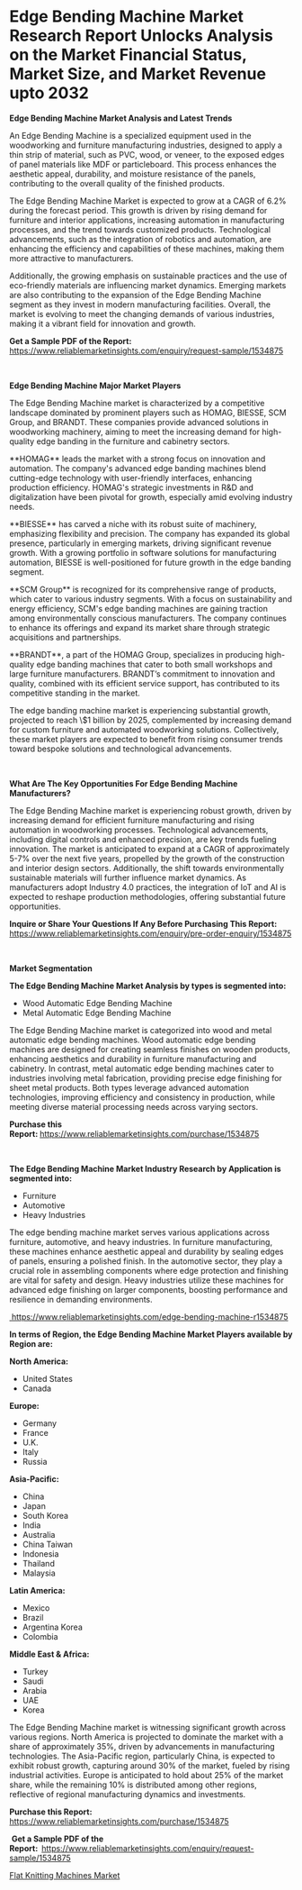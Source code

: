 <p><h1>Edge Bending Machine Market Research Report Unlocks Analysis on the Market Financial Status, Market Size, and Market Revenue upto 2032</h1></p><p><strong>Edge Bending Machine Market Analysis and Latest Trends</strong></p>
<p><p>An Edge Bending Machine is a specialized equipment used in the woodworking and furniture manufacturing industries, designed to apply a thin strip of material, such as PVC, wood, or veneer, to the exposed edges of panel materials like MDF or particleboard. This process enhances the aesthetic appeal, durability, and moisture resistance of the panels, contributing to the overall quality of the finished products.</p><p>The Edge Bending Machine Market is expected to grow at a CAGR of 6.2% during the forecast period. This growth is driven by rising demand for furniture and interior applications, increasing automation in manufacturing processes, and the trend towards customized products. Technological advancements, such as the integration of robotics and automation, are enhancing the efficiency and capabilities of these machines, making them more attractive to manufacturers.</p><p>Additionally, the growing emphasis on sustainable practices and the use of eco-friendly materials are influencing market dynamics. Emerging markets are also contributing to the expansion of the Edge Bending Machine segment as they invest in modern manufacturing facilities. Overall, the market is evolving to meet the changing demands of various industries, making it a vibrant field for innovation and growth.</p></p>
<p><strong>Get a Sample PDF of the Report:&nbsp;</strong> <a href="https://www.reliablemarketinsights.com/enquiry/request-sample/1534875?utm_campaign=3583&utm_medium=2&utm_source=Github&utm_content=ia&utm_term=08042025&utm_id=edge-bending-machine">https://www.reliablemarketinsights.com/enquiry/request-sample/1534875</a></p>
<p>&nbsp;</p>
<p><strong>Edge Bending Machine Major Market Players</strong></p>
<p><p>The Edge Bending Machine market is characterized by a competitive landscape dominated by prominent players such as HOMAG, BIESSE, SCM Group, and BRANDT. These companies provide advanced solutions in woodworking machinery, aiming to meet the increasing demand for high-quality edge banding in the furniture and cabinetry sectors.</p><p>**HOMAG** leads the market with a strong focus on innovation and automation. The company's advanced edge banding machines blend cutting-edge technology with user-friendly interfaces, enhancing production efficiency. HOMAG's strategic investments in R&D and digitalization have been pivotal for growth, especially amid evolving industry needs.</p><p>**BIESSE** has carved a niche with its robust suite of machinery, emphasizing flexibility and precision. The company has expanded its global presence, particularly in emerging markets, driving significant revenue growth. With a growing portfolio in software solutions for manufacturing automation, BIESSE is well-positioned for future growth in the edge banding segment.</p><p>**SCM Group** is recognized for its comprehensive range of products, which cater to various industry segments. With a focus on sustainability and energy efficiency, SCM's edge banding machines are gaining traction among environmentally conscious manufacturers. The company continues to enhance its offerings and expand its market share through strategic acquisitions and partnerships.</p><p>**BRANDT**, a part of the HOMAG Group, specializes in producing high-quality edge banding machines that cater to both small workshops and large furniture manufacturers. BRANDT’s commitment to innovation and quality, combined with its efficient service support, has contributed to its competitive standing in the market.</p><p>The edge banding machine market is experiencing substantial growth, projected to reach \$1 billion by 2025, complemented by increasing demand for custom furniture and automated woodworking solutions. Collectively, these market players are expected to benefit from rising consumer trends toward bespoke solutions and technological advancements.</p></p>
<p>&nbsp;</p>
<p><strong>What Are The Key Opportunities For Edge Bending Machine Manufacturers?</strong></p>
<p><p>The Edge Bending Machine market is experiencing robust growth, driven by increasing demand for efficient furniture manufacturing and rising automation in woodworking processes. Technological advancements, including digital controls and enhanced precision, are key trends fueling innovation. The market is anticipated to expand at a CAGR of approximately 5-7% over the next five years, propelled by the growth of the construction and interior design sectors. Additionally, the shift towards environmentally sustainable materials will further influence market dynamics. As manufacturers adopt Industry 4.0 practices, the integration of IoT and AI is expected to reshape production methodologies, offering substantial future opportunities.</p></p>
<p><strong>Inquire or Share Your Questions If Any Before Purchasing This Report:</strong> <a href="https://www.reliablemarketinsights.com/enquiry/pre-order-enquiry/1534875?utm_campaign=3583&utm_medium=2&utm_source=Github&utm_content=ia&utm_term=08042025&utm_id=edge-bending-machine">https://www.reliablemarketinsights.com/enquiry/pre-order-enquiry/1534875</a></p>
<p>&nbsp;</p>
<p><strong>Market Segmentation</strong></p>
<p><strong>The Edge Bending Machine Market Analysis by types is segmented into:</strong></p>
<p><ul><li>Wood Automatic Edge Bending Machine</li><li>Metal Automatic Edge Bending Machine</li></ul></p>
<p><p>The Edge Bending Machine market is categorized into wood and metal automatic edge bending machines. Wood automatic edge bending machines are designed for creating seamless finishes on wooden products, enhancing aesthetics and durability in furniture manufacturing and cabinetry. In contrast, metal automatic edge bending machines cater to industries involving metal fabrication, providing precise edge finishing for sheet metal products. Both types leverage advanced automation technologies, improving efficiency and consistency in production, while meeting diverse material processing needs across varying sectors.</p></p>
<p><strong>Purchase this Report:&nbsp;</strong><a href="https://www.reliablemarketinsights.com/purchase/1534875?utm_campaign=3583&utm_medium=2&utm_source=Github&utm_content=ia&utm_term=08042025&utm_id=edge-bending-machine">https://www.reliablemarketinsights.com/purchase/1534875</a></p>
<p>&nbsp;</p>
<p><strong>The Edge Bending Machine Market Industry Research by Application is segmented into:</strong></p>
<p><ul><li>Furniture</li><li>Automotive</li><li>Heavy Industries</li></ul></p>
<p><p>The edge bending machine market serves various applications across furniture, automotive, and heavy industries. In furniture manufacturing, these machines enhance aesthetic appeal and durability by sealing edges of panels, ensuring a polished finish. In the automotive sector, they play a crucial role in assembling components where edge protection and finishing are vital for safety and design. Heavy industries utilize these machines for advanced edge finishing on larger components, boosting performance and resilience in demanding environments.</p></p>
<p><a href="https://www.reliablemarketinsights.com/edge-bending-machine-r1534875?utm_campaign=3583&utm_medium=2&utm_source=Github&utm_content=ia&utm_term=08042025&utm_id=edge-bending-machine">&nbsp;https://www.reliablemarketinsights.com/edge-bending-machine-r1534875</a></p>
<p><strong>In terms of Region, the Edge Bending Machine Market Players available by Region are:</strong></p>
<p>
    <p> <strong> North America: </strong>
        <ul>
            <li>United States</li>
            <li>Canada</li>
        </ul>
        </p> 
    <p> <strong> Europe: </strong>
        <ul>
            <li>Germany</li>
            <li>France</li>
            <li>U.K.</li>
            <li>Italy</li>
            <li>Russia</li>
        </ul>
        </p> 
    <p> <strong> Asia-Pacific: </strong>
        <ul>
            <li>China</li>
            <li>Japan</li>
            <li>South Korea</li>
            <li>India</li>
            <li>Australia</li>
            <li>China Taiwan</li>
            <li>Indonesia</li>
            <li>Thailand</li>
            <li>Malaysia</li>
        </ul>
        </p> 
    <p> <strong> Latin America: </strong>
        <ul>
            <li>Mexico</li>
            <li>Brazil</li>
            <li>Argentina Korea</li>
            <li>Colombia</li>
        </ul>
        </p> 
    <p> <strong> Middle East & Africa: </strong>
        <ul>
            <li>Turkey</li>
            <li>Saudi</li>
            <li>Arabia</li>
            <li>UAE</li>
            <li>Korea</li>
        </ul>
    </p>
    </p>
<p><p>The Edge Bending Machine market is witnessing significant growth across various regions. North America is projected to dominate the market with a share of approximately 35%, driven by advancements in manufacturing technologies. The Asia-Pacific region, particularly China, is expected to exhibit robust growth, capturing around 30% of the market, fueled by rising industrial activities. Europe is anticipated to hold about 25% of the market share, while the remaining 10% is distributed among other regions, reflective of regional manufacturing dynamics and investments.</p></p>
<p><strong>Purchase this Report: </strong><a href="https://www.reliablemarketinsights.com/purchase/1534875?utm_campaign=3583&utm_medium=2&utm_source=Github&utm_content=ia&utm_term=08042025&utm_id=edge-bending-machine">https://www.reliablemarketinsights.com/purchase/1534875</a></p>
<p>&nbsp;<strong>Get a Sample PDF of the Report:&nbsp;&nbsp;</strong><a href="https://www.reliablemarketinsights.com/enquiry/request-sample/1534875?utm_campaign=3583&utm_medium=2&utm_source=Github&utm_content=ia&utm_term=08042025&utm_id=edge-bending-machine">https://www.reliablemarketinsights.com/enquiry/request-sample/1534875</a></p>
<p><strong></strong></p>
<p><p><a href="https://github.com/DianaWilson796/Market-Research-Report-List-2/blob/main/flat-knitting-machines-market.md?utm_campaign=3583&utm_medium=2&utm_source=Github&utm_content=ia&utm_term=08042025&utm_id=edge-bending-machine">Flat Knitting Machines Market</a></p></p>